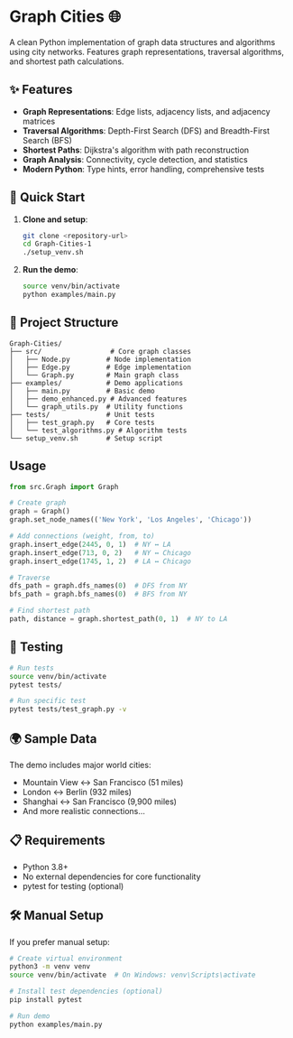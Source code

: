 # Graph Cities 🌐

A clean Python implementation of graph data structures and algorithms using city networks. Features graph representations, traversal algorithms, and shortest path calculations.

## ✨ Features

- **Graph Representations**: Edge lists, adjacency lists, and adjacency matrices
- **Traversal Algorithms**: Depth-First Search (DFS) and Breadth-First Search (BFS)  
- **Shortest Paths**: Dijkstra's algorithm with path reconstruction
- **Graph Analysis**: Connectivity, cycle detection, and statistics
- **Modern Python**: Type hints, error handling, comprehensive tests

## 🚀 Quick Start

1. **Clone and setup**:
   ```bash
   git clone <repository-url>
   cd Graph-Cities-1
   ./setup_venv.sh
   ```

2. **Run the demo**:
   ```bash
   source venv/bin/activate
   python examples/main.py
   ```

## 📁 Project Structure

```
Graph-Cities/
├── src/                 # Core graph classes
│   ├── Node.py         # Node implementation
│   ├── Edge.py         # Edge implementation
│   └── Graph.py        # Main graph class
├── examples/           # Demo applications
│   ├── main.py         # Basic demo
│   ├── demo_enhanced.py # Advanced features
│   └── graph_utils.py  # Utility functions
├── tests/              # Unit tests
│   ├── test_graph.py   # Core tests
│   └── test_algorithms.py # Algorithm tests
└── setup_venv.sh       # Setup script
```

## Usage

```python
from src.Graph import Graph

# Create graph
graph = Graph()
graph.set_node_names(('New York', 'Los Angeles', 'Chicago'))

# Add connections (weight, from, to)
graph.insert_edge(2445, 0, 1)  # NY ↔ LA
graph.insert_edge(713, 0, 2)   # NY ↔ Chicago  
graph.insert_edge(1745, 1, 2)  # LA ↔ Chicago

# Traverse
dfs_path = graph.dfs_names(0)  # DFS from NY
bfs_path = graph.bfs_names(0)  # BFS from NY

# Find shortest path
path, distance = graph.shortest_path(0, 1)  # NY to LA
```

## 🧪 Testing

```bash
# Run tests
source venv/bin/activate
pytest tests/

# Run specific test
pytest tests/test_graph.py -v
```

## 🌍 Sample Data

The demo includes major world cities:
- Mountain View ↔ San Francisco (51 miles)
- London ↔ Berlin (932 miles)  
- Shanghai ↔ San Francisco (9,900 miles)
- And more realistic connections...

## 📋 Requirements

- Python 3.8+
- No external dependencies for core functionality
- pytest for testing (optional)

## 🛠️ Manual Setup

If you prefer manual setup:

```bash
# Create virtual environment
python3 -m venv venv
source venv/bin/activate  # On Windows: venv\Scripts\activate

# Install test dependencies (optional)
pip install pytest

# Run demo
python examples/main.py
```
